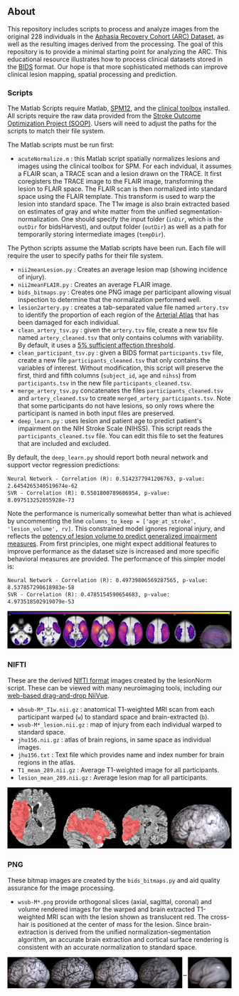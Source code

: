 ## About

This repository includes scripts to process and analyze images from the original 228 individuals in the [Aphasia Recovery Cohort (ARC) Dataset](https://openneuro.org/datasets/ds004512/), as well as the resulting images derived from the processing. The goal of this repository is to provide a minimal starting point for analyzing the ARC. This educational resource illustrates how to process clinical datasets stored in the [BIDS](https://bids.neuroimaging.io/) format. Our hope is that more sophisticated methods can improve clinical lesion mapping, spatial processing and prediction.

### Scripts

The Matlab Scripts require Matlab, [SPM12](https://www.fil.ion.ucl.ac.uk/spm/software/download/), and the [clinical toolbox](https://github.com/neurolabusc/Clinical) installed. All scripts require the raw data provided from the [Stroke Outcome Optimization Project (SOOP)](https://openneuro.org/). Users will need to adjust the paths for the scripts to match their file system.

The Matlab scripts must be run first:

 - `acuteNormalize.m` : this Matlab script spatially normalizes lesions and images using the clinical toolbox for SPM. For each indvidual, it assumes a FLAIR scan, a TRACE scan and a lesion drawn on the TRACE. It first coregisters the TRACE image to the FLAIR image, transforming the lesion to FLAIR space. The FLAIR scan is then normalized into standard space using the FLAIR template. This transform is used to warp the lesion into standard space. The T1w image is also brain extracted based on estimates of gray and white matter from the unified segmentation-normalization. One should specify the input folder (`inDir`, which is the `outDir` for bidsHarvest), and output folder (`outDir`) as well as a path for temporarily storing intermediate images (`tempDir`).

The Python scripts assume the Matlab scripts have been run. Each file will require the user to specify paths for their file system.

 - `nii2meanLesion.py` : Creates an average lesion map (showing incidence of injury).
 - `nii2meanFLAIR.py` : Creates an average FLAIR image.
 - `bids_bitmaps.py` : Creates one PNG image per participant allowing visual inspection to determine that the normalization performed well.
 - `lesion2artery.py` : creates a tab-separated value file named `artery.tsv` to identify the proportion of each region of the [Arterial Atlas](https://www.nitrc.org/projects/arterialatlas) that has been damaged for each individual.
 - `clean_artery_tsv.py` : given the `artery.tsv` file, create a new tsv file named `artery_cleaned.tsv` that only contains columns with variability. By default, it uses a [5% sufficient affection threshold](https://www.ncbi.nlm.nih.gov/pmc/articles/PMC6866937/).
 - `clean_participant_tsv.py` : given a BIDS format `participants.tsv` file, create a new file `participants_cleaned.tsv` that only contains the variables of interest. Without modification, this script will preserve the first, third and fifth columns (`subject_id`, `age` and `nihss`) from `participants.tsv` in the new file `participants_cleaned.tsv`.
 - `merge_artery_tsv.py` concatenates the files `participants_cleaned.tsv` and `artery_cleaned.tsv` to create `merged_artery_participants.tsv`. Note that some participants do not have lesions, so only rows where the participant is named in both input files are preserved.
 - `deep_learn.py` : uses lesion and patient age to predict patient's impairment on the NIH Stroke Scale (NIHSS). This script reads the `participants_cleaned.tsv` file. You can edit this file to set the features that are included and excluded.

By default, the `deep_learn.py` should report both neural network and support vector regression predictions:

```
Neural Network - Correlation (R): 0.5142377941206763, p-value: 2.6454265340519674e-62
SVR - Correlation (R): 0.5501800789686954, p-value: 8.097513252055928e-73
```

Note the performance is numerically somewhat better than what is achieved by uncommenting the line `columns_to_keep = ['age_at_stroke', 'lesion_volume', rv]`. This constrained model ignores regional injury, and reflects the [potency of lesion volume to predict generalized impairment measures](https://pubmed.ncbi.nlm.nih.gov/37741168/). From first principles, one might expect additional features to improve performance as the dataset size is increased and more specific behavioral measures are provided. The performance of this simpler model is:

```
Neural Network - Correlation (R): 0.49739806569287565, p-value: 8.537857290618983e-58
SVR - Correlation (R): 0.4785154590654683, p-value: 4.973518502919079e-53
```

![lesion incidence resulting from nii2meanLesion and nii2meanT1](LesionIncidence.png)

### NIFTI

These are the derived [NIfTI format](https://brainder.org/2012/09/23/the-nifti-file-format/) images created by the lesionNorm script. These can be viewed with many neuroimaging tools, including our [web-based drag-and-drop NiiVue](https://niivue.github.io/niivue/features/basic.multiplanar.html).

 - `wbsub-M*_T1w.nii.gz` : anatomical T1-weighted MRI scan from each participant warped (`w`) to standard space and brain-extracted (`b`). 
 - `wsub-M*_lesion.nii.gz` : map of injury from each individual warped to standard space.
 - `jhu156.nii.gz` : atlas of brain regions, in same space as individual images.
 - `jhu156.txt` : Text file which provides name and index number for brain regions in the atlas.
 - `T1_mean_289.nii.gz` : Average T1-weighted image for all participants.
 - `lesion_mean_289.nii.gz` : Average lesion map for all participants.
 
![result of bids_bitmaps.py](./PNG/rsub-1725_lesion.nii.png)

### PNG

These bitmap images are created by the `bids_bitmaps.py` and aid quality assurance for the image processing.

 - `wsub-M*.png` provide orthogonal slices (axial, sagittal, coronal) and volume rendered images for the warped and brain extracted T1-weighted MRI scan with the lesion shown as translucent red. The cross-hair is positioned at the center of mass for the lesion. Since brain-extraction is derived from the unified normalization-segmentation algorithm, an accurate brain extraction and cortical surface rendering is consistent with an accurate normalization to standard space.

![averaging of bids_bitmaps.py](SOOP_norm.png)